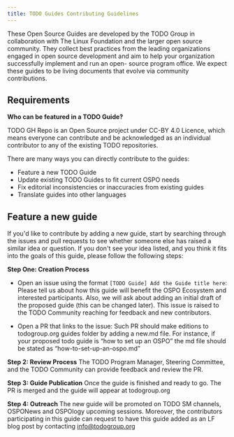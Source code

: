 ```yaml
---
title: TODO Guides Contributing Guidelines
---
```


These Open Source Guides are developed by the TODO Group in collaboration with The Linux Foundation and the larger open source community. They collect best practices from the leading organizations engaged in open source development and aim to help your organization successfully implement and run an open- source program office. We expect these guides to be living documents that evolve via community contributions.

## Requirements

**Who can be featured in a TODO Guide?**

TODO GH Repo is an Open Source project under CC-BY 4.0 Licence, which means everyone can contribute and be acknowledged as an individual 
contributor to any of the existing TODO repositories.

There are many ways you can directly contribute to the guides:

* Feature a new TODO Guide
* Update existing TODO Guides to fit current OSPO needs
* Fix editorial inconsistencies or inaccuracies from existing guides
* Translate guides into other languages

## Feature a new guide

If you'd like to contribute by adding a new guide, start by searching through the issues and pull requests to see whether 
someone else has raised a similar idea or question. If you don't see your idea listed, and you think it fits into the goals 
of this guide, please follow the following steps:

**Step One: Creation Process**

* Open an issue using the format `[TODO Guide] Add the Guide title here`: Please tell us about how this guide will benefit the OSPO Ecosystem and interested participants. 
Also, we will ask about adding an initial draft of the proposed guide (this can be changed later). This issue is raised to the TODO 
Community reaching for feedback and new contributors.

* Open a PR that links to the issue: Such PR should make editions to todogroup.org guides folder by adding a new.md file. 
For instance, if your proposed todo guide is “how to set up an OSPO” the md file should be stated as “how-to-set-up-an-ospo.md”

**Step 2: Review Process**
The TODO Program Manager, Steering Committee, and the TODO Community can provide feedback and review the PR.

**Step 3: Guide Publication**
Once the guide is finished and ready to go. The PR is merged and the guide will appear at todogroup.org

**Step 4: Outreach**
The new guide will be promoted on TODO SM channels, OSPONews and OSPOlogy upcoming sessions. 
Moreover, the contributors participating in this guide can request to have this guide added as an LF blog post by contacting info@todogroup.org




